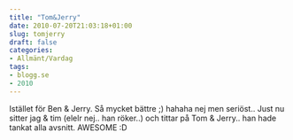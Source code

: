 ```yaml
---
title: "Tom&Jerry"
date: 2010-07-20T21:03:18+01:00
slug: tomjerry
draft: false
categories:
- Allmänt/Vardag
tags:
- blogg.se
- 2010
---
```

Istället för Ben & Jerry. Så mycket bättre ;) hahaha nej men seriöst.. Just nu sitter jag & tim (elelr nej.. han röker..) och tittar på Tom & Jerry.. han hade tankat alla avsnitt. AWESOME :D